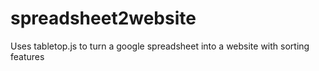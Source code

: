 # spreadsheet2website
Uses tabletop.js to turn a google spreadsheet into a website with sorting features
